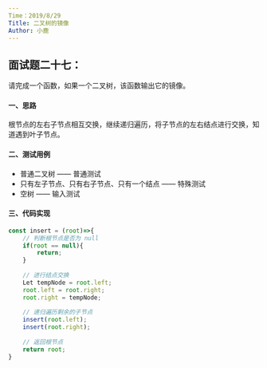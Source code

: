 ```yaml
---
Time：2019/8/29
Title: 二叉树的镜像
Author: 小鹿
---
```




## 面试题二十七：

请完成一个函数，如果一个二叉树，该函数输出它的镜像。



#### 一、思路

根节点的左右子节点相互交换，继续递归遍历，将子节点的左右结点进行交换，知道遇到叶子节点。



#### 二、测试用例

- 普通二叉树 —— 普通测试
- 只有左子节点、只有右子节点、只有一个结点 —— 特殊测试
- 空树 —— 输入测试



#### 三、代码实现

```javascript
const insert = (root)=>{
	// 判断根节点是否为 null
    if(root == null){
     	return;  
    }
    
    // 进行结点交换
    Let tempNode = root.left;
    root.left = root.right;
    root.right = tempNode;
    
    // 递归遍历剩余的子节点
    insert(root.left);
    insert(root.right);
    
    // 返回根节点
    return root;
}
```


